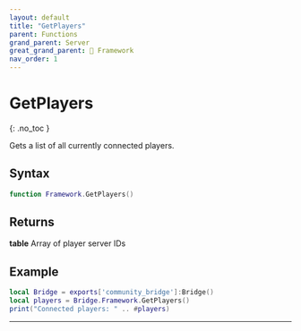 ```yaml
---
layout: default
title: "GetPlayers"
parent: Functions
grand_parent: Server
great_grand_parent: 🧩 Framework
nav_order: 1
---
```


# GetPlayers
{: .no_toc }

Gets a list of all currently connected players.

## Syntax

```lua
function Framework.GetPlayers()
```

## Returns

**table**
Array of player server IDs

## Example

```lua
local Bridge = exports['community_bridge']:Bridge()
local players = Bridge.Framework.GetPlayers()
print("Connected players: " .. #players)
```

---